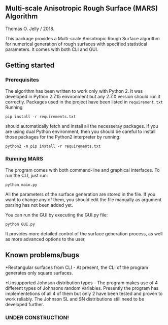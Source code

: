 ## **Multi-scale Anisotropic Rough Surface** (MARS) Algorithm 

Thomas O. Jelly / 2018.

This package provides a Multi-scale Anisotropic Rough Surface algorithm for numerical generation of rough surfaces with specified statistical parameters. It comes with both CLI and GUI.

## Getting started

### Prerequisites

The algorithm has been written to work only with Python 2. It was developed in Python 2.7.15 environment but any 2.7.X version should run it correctly. Packages used in the project have been listed in ```requirement.txt``` 
Running 
```
pip install -r requirements.txt
``` 
should automatically fetch and install all the necesseray packages. If you are using dual Python environment, then you should be careful to install those packages for the Python2 interpreter by running:
```
python2 -m pip install -r requirements.txt
```

### Running MARS

The program comes with both command-line and graphical interfaces. To run the CLI, just run:
```
python main.py
```
All the parameters of the surface generation are stored in the file. If you want to change any of them, you should edit the file manually as argument parsing has not been added yet.

You can run the GUI by executing the GUI.py file:
```
python GUI.py
```
It provides more detailed control of the surface generation process, as well as more advanced options to the user.

## Known problems/bugs

*Rectangular surfaces from CLI - At present, the CLI of the program generates only square surfaces.

*Unsupported Johnson distribution types - The program makes use of 4 different types of Johnsons random variables. Presently the program has implementetions of all 4 of them but only 2 have been tested and proven to work reliably. The Johnson SL and SN distributions still need to be developed further.

### UNDER CONSTRUCTION!
